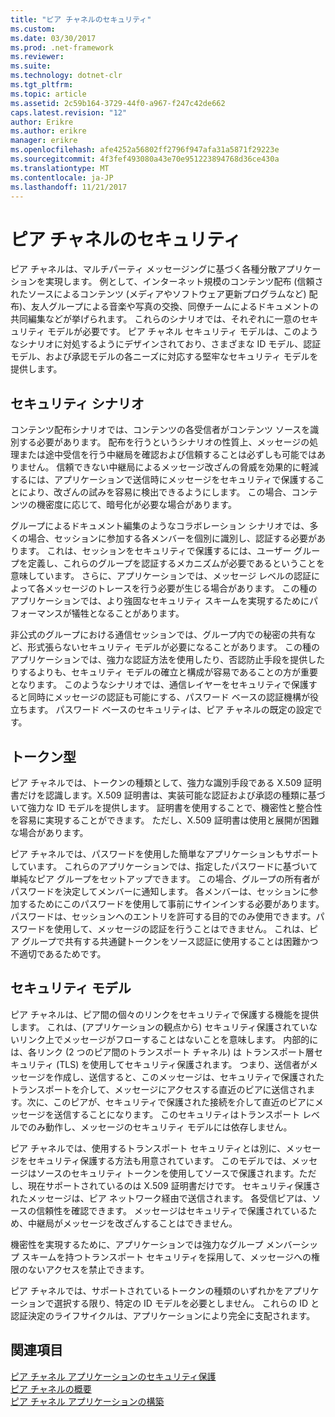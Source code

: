 ```yaml
---
title: "ピア チャネルのセキュリティ"
ms.custom: 
ms.date: 03/30/2017
ms.prod: .net-framework
ms.reviewer: 
ms.suite: 
ms.technology: dotnet-clr
ms.tgt_pltfrm: 
ms.topic: article
ms.assetid: 2c59b164-3729-44f0-a967-f247c42de662
caps.latest.revision: "12"
author: Erikre
ms.author: erikre
manager: erikre
ms.openlocfilehash: afe4252a56802ff2796f947afa31a5871f29223e
ms.sourcegitcommit: 4f3fef493080a43e70e951223894768d36ce430a
ms.translationtype: MT
ms.contentlocale: ja-JP
ms.lasthandoff: 11/21/2017
---
```

# <a name="peer-channel-security"></a>ピア チャネルのセキュリティ
ピア チャネルは、マルチパーティ メッセージングに基づく各種分散アプリケーションを実現します。 例として、インターネット規模のコンテンツ配布 (信頼されたソースによるコンテンツ (メディアやソフトウェア更新プログラムなど) 配布)、友人グループによる音楽や写真の交換、同僚チームによるドキュメントの共同編集などが挙げられます。 これらのシナリオでは、それぞれに一意のセキュリティ モデルが必要です。 ピア チャネル セキュリティ モデルは、このようなシナリオに対処するようにデザインされており、さまざまな ID モデル、認証モデル、および承認モデルの各ニーズに対応する堅牢なセキュリティ モデルを提供します。  
  
## <a name="security-scenarios"></a>セキュリティ シナリオ  
 コンテンツ配布シナリオでは、コンテンツの各受信者がコンテンツ ソースを識別する必要があります。 配布を行うというシナリオの性質上、メッセージの処理または途中受信を行う中継局を確認および信頼することは必ずしも可能ではありません。 信頼できない中継局によるメッセージ改ざんの脅威を効果的に軽減するには、アプリケーションで送信時にメッセージをセキュリティで保護することにより、改ざんの試みを容易に検出できるようにします。 この場合、コンテンツの機密度に応じて、暗号化が必要な場合があります。  
  
 グループによるドキュメント編集のようなコラボレーション シナリオでは、多くの場合、セッションに参加する各メンバーを個別に識別し、認証する必要があります。 これは、セッションをセキュリティで保護するには、ユーザー グループを定義し、これらのグループを認証するメカニズムが必要であるということを意味しています。 さらに、アプリケーションでは、メッセージ レベルの認証によって各メッセージのトレースを行う必要が生じる場合があります。 この種のアプリケーションでは、より強固なセキュリティ スキームを実現するためにパフォーマンスが犠牲となることがあります。  
  
 非公式のグループにおける通信セッションでは、グループ内での秘密の共有など、形式張らないセキュリティ モデルが必要になることがあります。 この種のアプリケーションでは、強力な認証方法を使用したり、否認防止手段を提供したりするよりも、セキュリティ モデルの確立と構成が容易であることの方が重要となります。 このようなシナリオでは、通信レイヤーをセキュリティで保護すると同時にメッセージの認証も可能にする、パスワード ベースの認証機構が役立ちます。 パスワード ベースのセキュリティは、ピア チャネルの既定の設定です。  
  
## <a name="token-types"></a>トークン型  
 ピア チャネルでは、トークンの種類として、強力な識別手段である X.509 証明書だけを認識します。X.509 証明書は、実装可能な認証および承認の種類に基づいて強力な ID モデルを提供します。 証明書を使用することで、機密性と整合性を容易に実現することができます。 ただし、X.509 証明書は使用と展開が困難な場合があります。  
  
 ピア チャネルでは、パスワードを使用した簡単なアプリケーションもサポートしています。 これらのアプリケーションでは、指定したパスワードに基づいて単純なピア グループをセットアップできます。 この場合、グループの所有者がパスワードを決定してメンバーに通知します。 各メンバーは、セッションに参加するためにこのパスワードを使用して事前にサインインする必要があります。 パスワードは、セッションへのエントリを許可する目的でのみ使用できます。パスワードを使用して、メッセージの認証を行うことはできません。 これは、ピア グループで共有する共通鍵トークンをソース認証に使用することは困難かつ不適切であるためです。  
  
## <a name="security-model"></a>セキュリティ モデル  
 ピア チャネルは、ピア間の個々のリンクをセキュリティで保護する機能を提供します。 これは、(アプリケーションの観点から) セキュリティ保護されていないリンク上でメッセージがフローすることはないことを意味します。 内部的には、各リンク (2 つのピア間のトランスポート チャネル) は トランスポート層セキュリティ (TLS) を使用してセキュリティ保護されます。 つまり、送信者がメッセージを作成し、送信すると、このメッセージは、セキュリティで保護されたトランスポートを介して、メッセージにアクセスする直近のピアに送信されます。次に、このピアが、セキュリティで保護された接続を介して直近のピアにメッセージを送信することになります。 このセキュリティはトランスポート レベルでのみ動作し、メッセージのセキュリティ モデルには依存しません。  
  
 ピア チャネルでは、使用するトランスポート セキュリティとは別に、メッセージをセキュリティ保護する方法も用意されています。 このモデルでは、メッセージはソースのセキュリティ トークンを使用してソースで保護されます。ただし、現在サポートされているのは X.509 証明書だけです。 セキュリティ保護されたメッセージは、ピア ネットワーク経由で送信されます。 各受信ピアは、ソースの信頼性を確認できます。 メッセージはセキュリティで保護されているため、中継局がメッセージを改ざんすることはできません。  
  
 機密性を実現するために、アプリケーションでは強力なグループ メンバーシップ スキームを持つトランスポート セキュリティを採用して、メッセージへの権限のないアクセスを禁止できます。  
  
 ピア チャネルでは、サポートされているトークンの種類のいずれかをアプリケーションで選択する限り、特定の ID モデルを必要としません。 これらの ID と認証決定のライフサイクルは、アプリケーションにより完全に支配されます。  
  
## <a name="see-also"></a>関連項目  
 [ピア チャネル アプリケーションのセキュリティ保護](../../../../docs/framework/wcf/feature-details/securing-peer-channel-applications.md)  
 [ピア チャネルの概要](../../../../docs/framework/wcf/feature-details/peer-channel-concepts.md)  
 [ピア チャネル アプリケーションの構築](../../../../docs/framework/wcf/feature-details/building-a-peer-channel-application.md)
